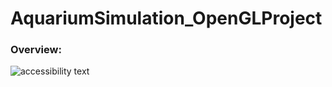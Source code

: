# AquariumSimulation_OpenGLProject
### Overview:
  <p> <img src="https://iili.io/HG9wi21.png" alt="accessibility text">
</p>
